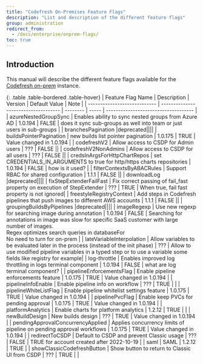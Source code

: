 ```yaml
---
title: "Codefresh On-Premises Feature Flags"
description: "List and description of the different feature flags"
group: administration
redirect_from:
  - /docs/enterprise/onprem-flags/
toc: true
---
```


## Introduction

This manual will describe the different feature flags available for the [Codefresh on-prem](codefresh-on-prem.md) instance.

{: .table .table-bordered .table-hover}
| Feature Flag Name | Description | Version | Default Value | Note |
| ---------------------------- | ------------------------------------ | -------- | ----- | ------------------------------------ |
| azureNestedGroupSync | Enables ability to sync nested groups from Azure AD | 1.0.194 | FALSE | does it sync sub-groups as well into team or just users in sub-groups |
| branchesPagination |deprecated|||| 
| buildsPointerPagination | new builds list pointer pagination | 1.0.175 | TRUE | Value changed in 1.0.194 |
| codefreshV2 | Allow access to CSDP for Admin users | ??? | FALSE ||
| codefreshV2NonAdmins | Allow access to CSDP for all users | ??? | FALSE ||
| credsInArgsForHttpChartRepos | set CREDENTIALS_IN_ARGUMENTS to true for http/https charts repositories | 1.0.194 | FALSE | how is it used? |
| filterContextsByABACRules | Support RBAC for shared configuration | 1.1.1 | FALSE ||
| downloadLog |deprecated|||| 
| fixStepExtenderFailFast | Fix correct passing of fail_fast property on execution of StepExtender | ??? | TRUE | When true, fail fast property is not ignored| 
| freestyleRegistryContext | Add steps in Codefresh pipelines that push images to different AWS accounts | 1.1.1 | FALSE ||
| groupingBuildsByPipelines |deprecated|||| 
| imageRegexp | Use new regexp for searching image during annotation | 1.0.194 | FALSE | Searching for annotations in image was slow for specific SaaS customer with large number of images. <br> Regex optimizes search queries in databaseFor<BR> No need to turn for on-prem |
| lateVariableInterpolation | Allow variables to be evaluated later in the process (instead of the init phase) | ??? | Allow to use modified pipeline variables in a typed step or to use a variable some fields like registry for example|
| log-throttle | Enables improved log throttling in logs terminal component | 1.0.194 | FALSE | what are log terminal component? |
| pipelineEnforcementsFlag | Enable pipeline enforcements feature | 1.0.175 | TRUE | Value changed in 1.0.194 |
| pipelineInfoEnable | Enable pipeline info on workflow | ??? | TRUE | |
| pipelineWhiteListFlag | Enable pipeline whitelist settings feature | 1.0.175 | TRUE | Value changed in 1.0.194 |
| pipelinePvcFlag | Enable keep PVCs for pending approval | 1.0.175 | TRUE | Value changed in 1.0.194 |
| platformAnalytics | Enable charts for platform analytics | 1.2.12 | TRUE | |
| newBuildDesign | New builds design |  ??? | TRUE | Value changed in 1.0.194 |
| pendingApprovalConcurrencyApplied | Applies concurrency limits of pipeline on pending approval workflows | 1.0.175 | TRUE | Value changed in 1.0.194 |
| redirectToCSDP | Default to CSDP and prevent Classic usage | ??? | FALSE | TRUE for account created after 2022-10-19 |
| saml | SAML | 1.2.12 | TRUE |
| showClassicCodefreshButton | Show button to return to Classic UI from CSDP | ??? | TRUE | |
